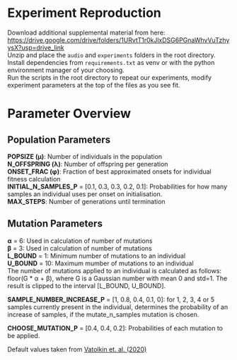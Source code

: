 # Experiment Reproduction
Download additional supplemental material from here: https://drive.google.com/drive/folders/1URvtT1r0kJlxDSG6PGnaWhvVuTzhyysX?usp=drive_link  
Unzip and place the `audio` and `experiments` folders in the root directory.  
Install dependencies from `requirements.txt` as venv or with the python environment manager of your choosing.  
Run the scripts in the root directory to repeat our experiments, modify experiment parameters at the top of the files as you see fit.  

# Parameter Overview

## Population Parameters
**POPSIZE (µ)**: Number of individuals in the population  
**N_OFFSPRING (λ)**: Number of offspring per generation  
**ONSET_FRAC (φ)**: Fraction of best approximated onsets for individual fitness calculation  
**INITIAL_N_SAMPLES_P** = [0.1, 0.3, 0.3, 0.2, 0.1]: Probabilities for how many samples an individual uses per onset on initialisation.  
**MAX_STEPS**: Number of generations until termination  

## Mutation Parameters
**α** = 6: Used in calculation of number of mutations  
**β** = 3: Used in calculation of number of mutations  
**L_BOUND** = 1: Minimum number of mutations to an individual  
**U_BOUND** = 10: Maximum mumber of mutations to an individual  
The number of mutations applied to an individual is calculated as follows:
floor(G * α + β), where G is a Gaussian number with mean 0 and std=1. The result is clipped to the interval [L_BOUND, U_BOUND].  

**SAMPLE_NUMBER_INCREASE_P** = [1, 0.8, 0.4, 0.1, 0]: for 1, 2, 3, 4 or 5 samples currently present in the individual, determines the probability of an increase of samples, if the mutate_n_samples mutation is chosen.   

**CHOOSE_MUTATION_P** = [0.4, 0.4, 0.2]: Probabilities of each mutation to be applied.

Default values taken from [Vatolkin et. al. (2020)](https://ieeexplore.ieee.org/abstract/document/9185506)